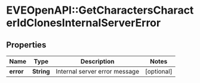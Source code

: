 # EVEOpenAPI::GetCharactersCharacterIdClonesInternalServerError

## Properties
Name | Type | Description | Notes
------------ | ------------- | ------------- | -------------
**error** | **String** | Internal server error message | [optional] 



